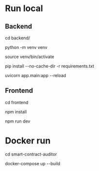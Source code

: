 # Run local

## Backend

cd backend/

python -m venv venv

source venv/bin/activate

pip install --no-cache-dir -r requirements.txt

uvicorn app.main:app --reload


## Frontend

cd frontend

npm install

npm run dev

# Docker run

cd smart-contract-auditor

docker-compose up --build

